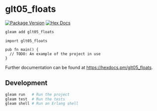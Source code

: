 # glt05_floats

[![Package Version](https://img.shields.io/hexpm/v/glt05_floats)](https://hex.pm/packages/glt05_floats)
[![Hex Docs](https://img.shields.io/badge/hex-docs-ffaff3)](https://hexdocs.pm/glt05_floats/)

```sh
gleam add glt05_floats
```
```gleam
import glt05_floats

pub fn main() {
  // TODO: An example of the project in use
}
```

Further documentation can be found at <https://hexdocs.pm/glt05_floats>.

## Development

```sh
gleam run   # Run the project
gleam test  # Run the tests
gleam shell # Run an Erlang shell
```
